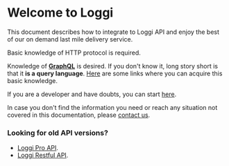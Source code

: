 
# Welcome to Loggi

This document describes how to integrate to Loggi API and enjoy the best of our on demand last mile delivery service.

Basic knowledge of HTTP protocol is required.

Knowledge of [**GraphQL**](http://graphql.org) is desired. If you don't know it, long story short is that it **is a
query language**. [Here](/help/graphql-useful-resources) are some links where you can acquire this basic knowledge.

If you are a developer and have doubts, you can start [here](/help/faq).

In case you don't find the information you need or reach any situation not covered in this documentation, please [contact us](/help/support).

### Looking for old API versions?

 - [Loggi Pro API](http://api.docs.dev.loggi.com/spec/).
 - [Loggi Restful API](http://api.docs.dev.loggi.com/).

